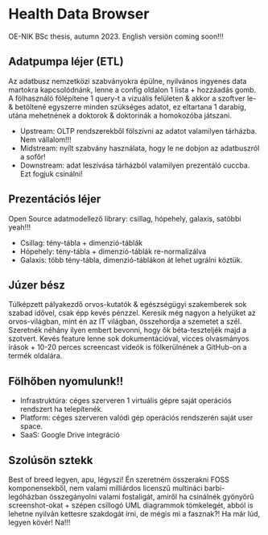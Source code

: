 # Health Data Browser
OE-NIK BSc thesis, autumn 2023. English versiön coming soon!!!

## Adatpumpa léjer (ETL)
Az adatbusz nemzetközi szabványokra épülne, nyilvános ingyenes data martokra kapcsolódnánk, lenne a config oldalon 1 lista + hozzáadás gomb. A fölhasználó fölépítene 1 query-t a vizuális felületen & akkor a szoftver le- & betöltené egyszerre minden szükséges adatot, ez eltartana 1 darabig, utána mehetnének a doktorok & doktorinák a homokozóba játszani.
* Upstream: OLTP rendszerekből fölszívni az adatot valamilyen tárházba. Nem vállalom!!!
* Midstream: nyílt szabvány használata, hogy le ne dobjon az adatbuszról a sofőr!
* Downstream: adat leszívása tárházból valamilyen prezentáló cuccba. Ezt fogjuk csinálni!

## Prezentációs léjer
Open Source adatmodellező library: csillag, hópehely, galaxis, satöbbi yeah!!!
* Csillag: tény-tábla + dimenzió-táblák
* Hópehely: tény-tábla + dimenzió-táblák re-normalizálva
* Galaxis: több tény-tábla, dimenzió-táblákon át lehet ugrálni köztük.

## Júzer bész
Túlképzett pályakezdő orvos-kutatók & egészségügyi szakemberek sok szabad idővel, csak épp kevés pénzzel. Keresik még nagyon a helyüket az orvos-világban, mint én az IT világban, összehordja a szemetet a szél. Szeretnék néhány ilyen embert bevonni, hogy ők béta-teszteljék majd a szotvert. Kevés feature lenne sok dokumentációval, vicces olvasmányos írások + 10-20 perces screencast videók is fölkerülnének a GitHub-on a termék oldalára.

## Fölhőben nyomulunk!!
* Infrastruktúra: céges szerveren 1 virtuális gépre saját operációs rendszert ha telepítenék.
* Platform: céges szerveren valódi gép operációs rendszerén saját user space.
* SaaS: Google Drive integráció

## Szolúsön sztekk
Best of breed legyen, apu, légyszi! Én szeretném összerakni FOSS komponensekből, nem valami milliárdos licenszű multináci barbi-legóházban összegányolni valami fostaligát, amiről ha csinálnék gyönyörű screenshot-okat + szépen csillogó UML diagrammok tömkelegét, abból is lehetne nyilván kettesre szakdogát írni, de mégis mi a fasznak?! Ha már lúd, legyen kövér! Na!!!
